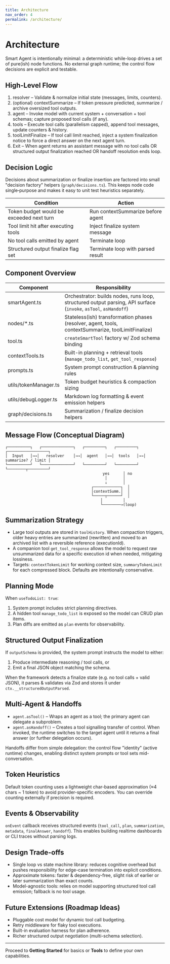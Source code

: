 ```yaml
---
title: Architecture
nav_order: 4
permalink: /architecture/
---
```


# Architecture

Smart Agent is intentionally minimal: a deterministic while-loop drives a set of pure(ish) node functions. No external graph runtime; the control flow decisions are explicit and testable.

## High-Level Flow

1. resolver – Validate & normalize initial state (messages, limits, counters).
2. (optional) contextSummarize – If token pressure predicted, summarize / archive oversized tool outputs.
3. agent – Invoke model with current system + conversation + tool schemas; capture proposed tool calls (if any).
4. tools – Execute tool calls (parallelism capped), append tool messages, update counters & history.
5. toolLimitFinalize – If tool call limit reached, inject a system finalization notice to force a direct answer on the next agent turn.
6. Exit – When agent returns an assistant message with no tool calls OR structured output finalization reached OR handoff resolution ends loop.

## Decision Logic

Decisions about summarization or finalize insertion are factored into small "decision factory" helpers (`graph/decisions.ts`). This keeps node code single‑purpose and makes it easy to unit test heuristics separately.

| Condition | Action |
|-----------|--------|
| Token budget would be exceeded next turn | Run contextSummarize before agent |
| Tool limit hit after executing tools | Inject finalize system message |
| No tool calls emitted by agent | Terminate loop |
| Structured output finalize flag set | Terminate loop with parsed result |

## Component Overview

| Component | Responsibility |
|-----------|----------------|
| smartAgent.ts | Orchestrator: builds nodes, runs loop, structured output parsing, API surface (`invoke`, `asTool`, `asHandoff`) |
| nodes/*.ts | Stateless(ish) transformation phases (resolver, agent, tools, contextSummarize, toolLimitFinalize) |
| tool.ts | `createSmartTool` factory w/ Zod schema binding |
| contextTools.ts | Built-in planning + retrieval tools (`manage_todo_list`, `get_tool_response`) |
| prompts.ts | System prompt construction & planning rules |
| utils/tokenManager.ts | Token budget heuristics & compaction sizing |
| utils/debugLogger.ts | Markdown log formatting & event emission helpers |
| graph/decisions.ts | Summarization / finalize decision helpers |

## Message Flow (Conceptual Diagram)

```
┌──────────┐   ┌──────────────┐   ┌─────────┐   ┌─────────┐   ┌──────────────────┐
│  Input   │→→│   resolver    │→→│  agent   │→→│  tools   │→→│ summarize? / limit │
└──────────┘   └──────────────┘   └─────────┘   └─────────┘   └────────┬─────────┘
										   yes      │ no
										    │       │
										    ↓       │
									  ┌────────────┐  │
									  │contextSumm.│  │
									  └─────┬──────┘  │
										  │         │
										  └────────→(loop)
```

## Summarization Strategy

- Large tool outputs are stored in `toolHistory`. When compaction triggers, older heavy entries are summarized (rewritten) and moved to an archived list with a reversible reference (executionId).
- A companion tool `get_tool_response` allows the model to request raw unsummarized data for a specific execution id when needed, mitigating lossiness.
- Targets: `contextTokenLimit` for working context size, `summaryTokenLimit` for each compressed block. Defaults are intentionally conservative.

## Planning Mode

When `useTodoList: true`:
1. System prompt includes strict planning directives.
2. A hidden tool `manage_todo_list` is exposed so the model can CRUD plan items.
3. Plan diffs are emitted as `plan` events for observability.

## Structured Output Finalization

If `outputSchema` is provided, the system prompt instructs the model to either:
1. Produce intermediate reasoning / tool calls, or
2. Emit a final JSON object matching the schema.

When the framework detects a finalize state (e.g. no tool calls + valid JSON), it parses & validates via Zod and stores it under `ctx.__structuredOutputParsed`.

## Multi-Agent & Handoffs

- `agent.asTool()` – Wraps an agent as a tool; the primary agent can delegate a subproblem.
- `agent.asHandoff()` – Creates a tool signalling transfer of control. When invoked, the runtime switches to the target agent until it returns a final answer (or further delegation occurs).

Handoffs differ from simple delegation: the control flow "identity" (active runtime) changes, enabling distinct system prompts or tool sets mid-conversation.

## Token Heuristics

Default token counting uses a lightweight char-based approximation (≈4 chars ~ 1 token) to avoid provider-specific encoders. You can override counting externally if precision is required.

## Events & Observability

`onEvent` callback receives structured events (`tool_call`, `plan`, `summarization`, `metadata`, `finalAnswer`, `handoff`). This enables building realtime dashboards or CLI traces without parsing logs.

## Design Trade-offs

- Single loop vs state machine library: reduces cognitive overhead but pushes responsibility for edge-case termination into explicit conditions.
- Approximate tokens: faster & dependency-free, slight risk of earlier or later summarization than exact counts.
- Model-agnostic tools: relies on model supporting structured tool call emission; fallback is no tool usage.

## Future Extensions (Roadmap Ideas)

- Pluggable cost model for dynamic tool call budgeting.
- Retry middleware for flaky tool executions.
- Built-in evaluation harness for plan adherence.
- Richer structured output negotiation (multi-schema selection).

---

Proceed to **Getting Started** for basics or **Tools** to define your own capabilities.
